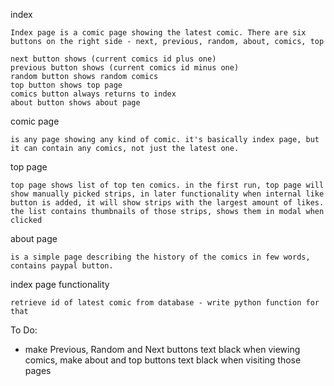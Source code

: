index

	Index page is a comic page showing the latest comic. There are six buttons on the right side - next, previous, random, about, comics, top

	next button shows (current comics id plus one)
	previous button shows (current comics id minus one)
	random button shows random comics
	top button shows top page 
	comics button always returns to index
	about button shows about page

comic page
	
	is any page showing any kind of comic. it's basically index page, but it can contain any comics, not just the latest one. 

top page
	
	top page shows list of top ten comics. in the first run, top page will show manually picked strips, in later functionality when internal like button is added, it will show strips with the largest amount of likes. the list contains thumbnails of those strips, shows them in modal when clicked

about page
	
	is a simple page describing the history of the comics in few words, contains paypal button. 

index page functionality

	retrieve id of latest comic from database - write python function for that

To Do:

* make Previous, Random and Next buttons text black when viewing comics, make about and top buttons text black when visiting those pages
